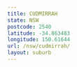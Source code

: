 ```yaml
---
title: CUDMIRRAH
state: NSW
postcode: 2540
latitude: -34.863483
longitude: 150.61644
url: /nsw/cudmirrah/
layout: suburb
---
```

